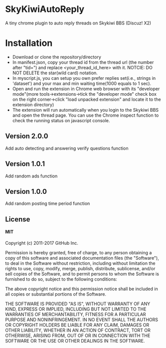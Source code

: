 # SkyKiwiAutoReply
A tiny chrome plugin to auto reply threads on Skykiwi BBS (Discuz! X2)

# Installation
* Download or clone the repository/directory
* In manifest.json, copy your thread id from the thread url (the number after "tid=") and replace <your_thread_id_here> with it. NOTCIE: DO NOT DELETE the star(wild card) notation.
* In myscript.js, you can setup you own prefer replies set(i.e., strings in 'dataset') and your max and min waiting time(1000 equals to 1 sec).
* Open and run the extension in Chrome web browser with its "developer mode"(more tools->extensions->tick the "developer mode" check box on the right corner->click "load unpacked extension" and locate it to the extension directory)
* The extension will run automatically when you login to the Skykiwi BBS and open the thread page. You can use the Chrome inspect function to check the running status on javascript console.

## Version 2.0.0
Add auto detecting and answering verify questions function

## Version 1.0.1
Add random ads function

## Version 1.0.0
Add random posting time period function

## License
#### MIT
Copyright (c) 2011-2017 GitHub Inc.

Permission is hereby granted, free of charge, to any person obtaining a copy of this software and associated documentation files (the "Software"), to deal in the Software without restriction, including without limitation the rights to use, copy, modify, merge, publish, distribute, sublicense, and/or sell copies of the Software, and to permit persons to whom the Software is furnished to do so, subject to the following conditions:

The above copyright notice and this permission notice shall be included in all copies or substantial portions of the Software.

THE SOFTWARE IS PROVIDED "AS IS", WITHOUT WARRANTY OF ANY KIND, EXPRESS OR IMPLIED, INCLUDING BUT NOT LIMITED TO THE WARRANTIES OF MERCHANTABILITY, FITNESS FOR A PARTICULAR PURPOSE AND NONINFRINGEMENT. IN NO EVENT SHALL THE AUTHORS OR COPYRIGHT HOLDERS BE LIABLE FOR ANY CLAIM, DAMAGES OR OTHER LIABILITY, WHETHER IN AN ACTION OF CONTRACT, TORT OR OTHERWISE, ARISING FROM, OUT OF OR IN CONNECTION WITH THE SOFTWARE OR THE USE OR OTHER DEALINGS IN THE SOFTWARE.
